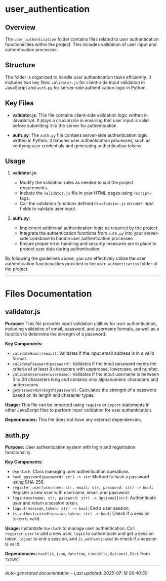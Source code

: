 # user_authentication

## Overview
The `user_authentication` folder contains files related to user authentication functionalities within the project. This includes validation of user input and authentication processes.

## Structure
The folder is organized to handle user authentication tasks efficiently. It includes two key files: `validator.js` for client-side input validation in JavaScript and `auth.py` for server-side authentication logic in Python.

## Key Files
- **validator.js**: This file contains client-side validation logic written in JavaScript. It plays a crucial role in ensuring that user input is valid before submitting it to the server for authentication.
  
- **auth.py**: The `auth.py` file contains server-side authentication logic written in Python. It handles user authentication processes, such as verifying user credentials and generating authentication tokens.

## Usage
1. **validator.js**:
   - Modify the validation rules as needed to suit the project requirements.
   - Include the `validator.js` file in your HTML pages using `<script>` tags.
   - Call the validation functions defined in `validator.js` on user input fields to validate user input.

2. **auth.py**:
   - Implement additional authentication logic as required by the project.
   - Integrate the authentication functions from `auth.py` into your server-side codebase to handle user authentication processes.
   - Ensure proper error handling and security measures are in place to protect user data during authentication.

By following the guidelines above, you can effectively utilize the user authentication functionalities provided in the `user_authentication` folder of the project.

---

# Files Documentation

## validator.js

**Purpose:** This file provides input validation utilities for user authentication, including validation of email, password, and username formats, as well as a function to determine the strength of a password.

**Key Components:**
- `validateEmail(email)`: Validates if the input email address is in a valid format.
- `validatePassword(password)`: Validates if the input password meets the criteria of at least 8 characters with uppercase, lowercase, and number.
- `validateUsername(username)`: Validates if the input username is between 3 to 20 characters long and contains only alphanumeric characters and underscores.
- `getPasswordStrength(password)`: Calculates the strength of a password based on its length and character types.

**Usage:** This file can be imported using `require` or `import` statements in other JavaScript files to perform input validation for user authentication.

**Dependencies:** This file does not have any external dependencies.

## auth.py

**Purpose:** User authentication system with login and registration functionality.

**Key Components:**
- `UserAuth`: Class managing user authentication operations.
- `hash_password(password: str) -> str`: Method to hash a password using SHA-256.
- `register_user(username: str, email: str, password: str) -> bool`: Register a new user with username, email, and password.
- `login(username: str, password: str) -> Optional[str]`: Authenticate user and return a session token.
- `logout(session_token: str) -> bool`: End a user session.
- `is_authenticated(session_token: str) -> bool`: Check if a session token is valid.

**Usage:** Instantiate `UserAuth` to manage user authentication. Call `register_user` to add a new user, `login` to authenticate and get a session token, `logout` to end a session, and `is_authenticated` to check if a session is valid.

**Dependencies:** `hashlib`, `json`, `datetime`, `timedelta`, `Optional`, `Dict` from `typing`.

---
*Auto-generated documentation - Last updated: 2025-07-18 06:40:50*

